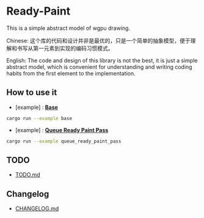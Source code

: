 # Ready-Paint

This is a simple abstract model of wgpu drawing.

Chinese: 这个库的代码和设计并非是最优的，只是一个简单的抽象模型，便于理解和书写从第一元素到实现的编码习惯模式。

English: The code and design of this library is not the best, it is just a simple abstract model, which is convenient for understanding and writing coding habits from the first element to the implementation.

## How to use it
- [example] : [**Base**](examples/base.rs)
```bash
cargo run --example base
```

- [example] : [**Queue Ready Paint Pass**](examples/queue_ready_paint_pass.rs)
```bash
cargo run --example queue_ready_paint_pass
```
## TODO
- [TODO.md](TODO.md)

## Changelog
- [CHANGELOG.md](CHANGELOG.md)
